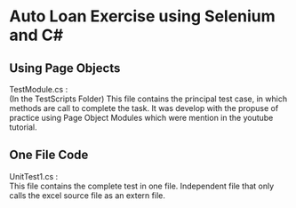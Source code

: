 # Auto Loan Exercise using Selenium and C#

## Using Page Objects

TestModule.cs  :  
(In the TestScripts Folder) This file contains the principal test case, in which methods are call to complete the task.
It was develop with the propuse of practice using Page Object Modules which were mention in the youtube tutorial.


## One File Code

UnitTest1.cs  :  
This file contains the complete test in one file.
Independent file that only calls the excel source file as an extern file.
